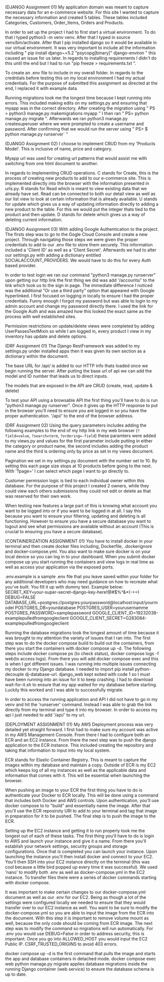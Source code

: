 (DJANGO Assignment 01)
My application domain was meant to capture necessary data for an e-commerce website. For this site I wanted to capture the necessary information and created 5 tables. These tables included Categories, Customers, Order_Items, Orders and Products. 

In  order to set up the project I had to first start a virtual environment. To do that i typed python3 -m venv venv. After that I typed in source venv/bin/activate. After that I pip installed django so it would be available in our virtual environment. It was very important to include all the information including " pip install django~=5.2 "psycopg[binary]" django-environ " this caused an issue for us later. In regards to installing requirements I didn't do this until the end but I had to run "pip freeze > requirements.txt ". 

To create an .env file to include in my overall folder. In regards to the credntials before testing this on my local environment I had my actual credentials. For the purpose of submitted this assignment as directed at the end, I replaced it with example data. 

Running migrations took me the longest time because I kept running into errors. This included making edits on my settings.py and ensuring that myapp was in the correct directory. After creating the migration using " PS > python3 manage.py makemigrations myapp " I then ran " PS> python manage.py migrate ". Afterwards we ran python3 manage.py createsuperuser where we were prompted to create a username and password. After confirming that we would run the server using " PS> $ python manage.py runserver` "

(DJANGO Assignment 02)
I choose to implement CRUD from my 'Products Model'. This is inclusive of name, price and category.

Myapp url was used for creating url patterns that would assist me with switching from one html document to another. 

In regards to implementing CRUD operations. C stands for Create, this is the process of creating new products to add to our e-commerce site. This is implemented directly into the browser with the information presented in urls.py. R stands for Read which is meant to view existing data that we already have set. Read can be connected to both our detail view as well as our list view to look at certain information that is already available. U stands for update which gives us a way of updating information directly to adding a new product to the table. For this we would put the integer thats tied to the product and then update. D stands for delete which gives us a way of deleting current information. 

(DJANGO Assignment 03)
With adding Google Authentication to the project. The firsts step was to go to the Gogle Cloud Console and create a new project. Through navigating those steps we were given the proper credentials to add to our .env file to store them securely. This information included a 'Client ID' as well as a 'Client Secret'. Afterwards we had to alter our settings.py with adding a dictionary entitled SOCIALACCOUNT_PROVIDERS. We would have to do this for every Auth based provider. 

In order to test login we ran our command "python3 manage.py runserver" upon getting our http link the first thing we did was add '/accounts/' to the link which took us to the sign in page. The immediate difference I noticed was the additional "Or use a third party" option that appeared with Google hyperlinked. I first focused on logging in locally to ensure I had the proper credentials. Funny enough I forgot my password but was able to login to my admin account and change my password directly there. I used the link for the Google Auth and was amazed how this looked the exact same as the process with well established sites. 

Permission restrictions on update/delete views were completed by adding UserPassesTextMixin so while I am logged in, every product I view in my inventory has update and delete options. 

(DRF Assignment 01)
The Django RestFramework was added to my settings.py under installed apps then it was given its own section as a dictionary within the document. 

The base URL for /api/ is added to our HTTP info thats loaded once we begin running the server. After putting the base url of api we can add the model and ID number that leads us to direct inputs. 

The models that are exposed in the API are CRUD (create, read, update & delete)

To test your API using a browsable API the first thing you'll have to do is run "python3 manage.py runserver". Once it gives up the HTTP response to put in the browser you'll need to ensure you are logged in so you have the proper authentication. '/api/' to the end of the browser address. 

(DRF Assignment 02)
Using the query parameters includes adding the following examples to the end of my http link in my web browser (`?field=value`, `?search=term`, `?ordering=-field`) these paramters were added to my views.py and values for the first parameter include putting in either the category or product name, the second includes adding the product name and the third is ordering only by price as set in my views document.

Pagination we set in my settings.py document with the number set to 10. By setting this each page size stops at 10 products before going to the next. With '?page=' I can select which page I want to go directly to. 

Customer permission logic is tied to each individual owner within this database. For the purpose of this project I created 2 owners, while they could view each others submissions they could not edit or delete as that was reserved for their own work. 

When testing new features a large part of this is knowing what account you want to be logged into or if you want to be logged in at all. I say this because you want to ensure your filtering, updating and deleting is all functioning. However to ensure you have a secure database you want to logout and see what permissions are available without an account (This is crucial to ensuring you have a secure database). 

(CONTAINERIZATION ASSIGNMENT 01)
You have to install docker in your terminal and then create docker files including, Dockerfile, .dockerignore and docker-compose.yml. You also want to make sure docker is on your local device so you can log in to your dashboard. When you submit docker compose up you start running the containers and view logs in real time as well as access your application via the exposed ports. 

.env.example is a sample .env file that you leave saved within your folder for any additional developers who may need guidance on how to recreate what you've built. You fill it up with dummy text. Example below:
SECRET_KEY=your-super-secret-django-key-here!@#$%^&*(-+=)
DEBUG=FALSE
DATABASE_URL=postgres://postgres:yourpassword@localhost:input/yourmodel
POSTGRES_DB=yourdatabase
POSTGRES_USER=yourusernamme
POSTGRES_PASSWORD=samplepassword
GOOGLE_CLIENT_ID=19232038-examplepulledfromgoogleclient
GOOGLE_CLIENT_SECRET=G283084-examplepulledfromgoogleclient

Running the database migrations took the longest amount of time because it was brought to my attention the variety of issues that I ran into. The first step was to do the docker compose build to build out the containers, from there you start the containers with docker compose up -d. The following steps include docker compose ps (to check status), docker compose logs -f web(to access logs). From there you will add docker compose exec and this is when I got different issues. I  was running into multiple issues connecting my docker to my Django database. I  needed to import pip install python-decouple dj-database-url. django_web kept exited with code 1 so I  must have been running into an issue for it to keep crashing. I  had to download wait-for-it.sh to ensure that my app waited for my database before starting. Luckily this worked and I was able to successfully migrate.

In order to access the running application and API I did not have to go in my venv and hit the 'runserver' command. Instead I was able to grab the link directly from my terminal and type it into my browser. In order to access my api I just needed to add '/api/' to my url. 

(DEPLOYMENT ASSIGNMENT 01)
My AWS Deployment process was very detailed yet straight forward. I first had to make sure my account was active in my AWS Management Console. From there I had to configure both an ECR and an EC2 instance. From there the next step was to push the django application to the ECR instance. This included creating the repository and taking that information to input into my local system.

ECR stands for Elastic Container Registry. This is meant to capture the images within my database and maintain a copy. Outside of ECR is my EC2 which keeps log of all my instances as well as the applicable data and information that comes with it. This will be essential when launching the browser. 

When pushing an image to your ECR the first thing you have to do is authenticate your Docker to ECR locally. This will be done using a command that includes both Docker and AWS controls. Upon authentication, you'll use docker compose to to "build" and essentially name the image. After that you'll use the ECR reposiroty URI to add to your terminal and tag that image in preparation for it to be pushed. The final step is to push the image to the ECR. 

Setting up the EC2 instance and getting it to run properly took me the longest out of each of these tasks. The first thing you'll have to do is login to AWS and launch your instance and give it a name. From there you'll establish your network settings, security groups and storage configurations. Once that is completed you can launch your instance. Upon launching the instance you'll then install docker and connect to your EC2. You'll then SSH into your EC2 instance directly on the terminal (this was cool because a little bird popped up every time it was successful). We used 'nano' to modify both .env as well as docker-compose.yml in the EC2 instance. To transfer files there were a series of docker commands starting with docker compose. 

It was important to make certain changes to our docker-compose.yml document as well as our .env for our EC2. Being as though a lot of the settings were configured locally we needed to ensure that they would transfer over to our EC2 instance as well. You want to be sure to modify the docker-compose.yml so you are able to input the image from the ECR into the document. With this step it is important to remove volume mount as well, because the only code should be coming from ECR image. The next step was to modify the command so migrations will run automatically. For .env you would use DEBUG=False in order to address security, this is important. Once you go into ALLOWED_HOST you would input the EC2 Public IP. CSRF_TRUSTED_ORIGINS to avoid 403 errors. 

docker compose up -d is the first command that pulls the image and starts the app and database containers in detached mode. docker compose exec web python manage.py migrate applies database migrations inside the running Django container (web service) to ensure the database schema is up to date.




